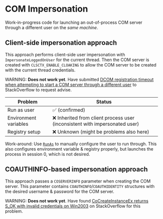 # COM Impersonation
Work-in-progress code for launching an out-of-process COM server through a different user on the *same machine*.

## Client-side impersonation approach
This approach performs client-side user impersonation with `ImpersonateLoggedOnUser` for the current thread. Then the COM server is created with `CLSCTX_ENABLE_CLOAKING` to allow the COM server to be created with the current thread credentials.

WARNING: **Does not work yet**. Have submitted [DCOM registration timeout when attempting to start a COM server through a different user](https://stackoverflow.com/questions/54076028/dcom-registration-timeout-when-attempting-to-start-a-com-server-through-a-differ) to StackOverflow to request advise.

| Problem             | Status                                                                      |
|---------------------|-----------------------------------------------------------------------------|
|Run as user          | :white_check_mark: (confirmed)                                              |
|Environment variables| :x: Inherited from client process user (inconsistent with impersonated user)|
|Registry setup       | :x: Unknown (might be problems also here)                                   |

Work-around:
Use [`RunAs`](https://docs.microsoft.com/en-us/windows/desktop/com/runas) to manually configure the user to run through. This also configures environment variable & registry properly, but launches the process in session 0, which is not desired.

## COAUTHINFO-based impersonation approach
This approach passes a `COSERVERINFO` parameter when creating the COM server. This parameter contains `COAUTHINFO`/`COAUTHIDENTITY` structures with the desired username & password for the COM server.

WARNING: **Does not work yet**. Have found [CoCreateInstanceEx returns S_OK with invalid credentials on Win2003](https://stackoverflow.com/questions/10589440/cocreateinstanceex-returns-s-ok-with-invalid-credentials-on-win2003) on StackOverflow for this problem.
